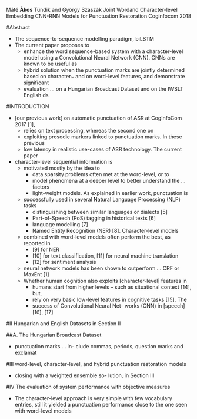 Máté **Ákos** Tündik and György Szaszák
Joint Wordand Character-level Embedding CNN-RNN Models
  for Punctuation Restoration
Coginfocom 2018

#Abstract

* The sequence-to-sequence modelling paradigm, biLSTM
* The current paper proposes to
  * enhance the word sequence-based system with a character-level model using a
    Convolutional Neural Network (CNN). CNNs are known to be useful as
  * hybrid solution when the punctuation marks are jointly determined based on
    character~ and on word-level features, and demonstrate significant
  * evaluation ... on a Hungarian Broadcast Dataset and on the IWSLT English ds

#INTRODUCTION

* [our previous work] on automatic punctuation of ASR at CogInfoCom 2017 [1],
  * relies on text processing, whereas the second one on
  * exploiting prosodic markers linked to punctuation marks. In these previous
  * low latency in realistic use-cases of ASR technology. The current paper
* character-level sequential information is
  * motivated mostly by the idea to
    * data sparsity problems often met at the word-level, or to
    * model phenomena at a deeper level to better understand the ...  factors
    * light-weight models. As explained in earlier work, punctuation is
  * successfully used in several Natural Language Processing (NLP) tasks
    * distinguishing between similar languages or dialects [5]
    * Part-of-Speech (PoS) tagging in historical texts [6]
    * language modelling [7]
    * Named Entity Recognition (NER) [8]. Character-level models
  * combined with word-level models often perform the best, as reported in
    * [9] for NER
    * [10] for text classification, [11] for neural machine translation
    * [12] for sentiment analysis
  * neural network models has been shown to outperform ... CRF or MaxEnt [1]
  * Whether human cognition also exploits [character-level] features in
    * humans start from higher levels – such as situational context [14], but,
    * rely on very basic low-level features in cognitive tasks [15].  The
    * success of Convolutional Neural Net- works (CNN) in [speech] [16], [17]

#II Hungarian and English Datasets in Section II

##A. The Hungarian Broadcast Dataset

* punctuation marks ... in- clude commas, periods, question marks and exclamat

#III word-level, character-level, and hybrid punctuation restoration models

* closing with a weighted ensemble so- lution, in Section III

#IV The evaluation of system performance with objective measures

* The character-level approach is very simple with few vocabulary entries,
  still it yielded a punctuation performance close to the one seen with
  word-level models
